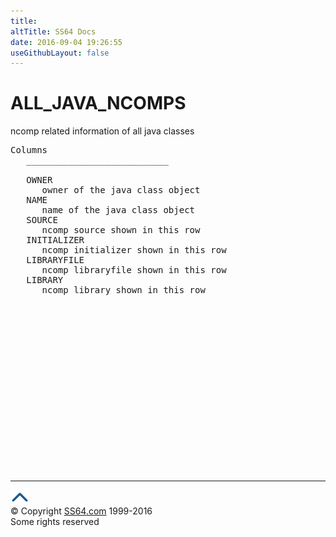```yaml
---
title:
altTitle: SS64 Docs
date: 2016-09-04 19:26:55
useGithubLayout: false
---
```

<!-- #BeginLibraryItem "/Library/head_orad.lbi" --><!-- #EndLibraryItem --><h1>ALL_JAVA_NCOMPS </h1><p> ncomp related information of all java classes </p> 
 
<pre>Columns
   ___________________________
 
   OWNER
      owner of the java class object
   NAME
      name of the java class object
   SOURCE
      ncomp source shown in this row
   INITIALIZER
      ncomp initializer shown in this row
   LIBRARYFILE
      ncomp libraryfile shown in this row
   LIBRARY
      ncomp library shown in this row

</pre><!-- #BeginLibraryItem "/Library/foot_orad.lbi" --><p>
<!-- oracle-footer -->
<ins class="adsbygoogle" style="display:inline-block;width:300px;height:250px" data-ad-client="ca-pub-6140977852749469" data-ad-slot="4275490898"></ins>
<script>
(adsbygoogle = window.adsbygoogle || []).push({});
</script></p>
<hr>
<div id="bl" class="footer"><a href="ALL_JAVA_NCOMPS.html#"><img src="../images/top.png" width="30" height="22" alt="Back to the Top"></a></div>
<div id="br" class="footer, tagline">© Copyright <a href="http://ss64.com/">SS64.com</a> 1999-2016<br>
Some rights reserved</div>
<!-- #EndLibraryItem -->

